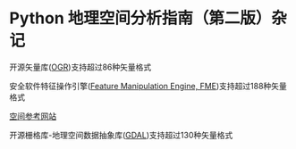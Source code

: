 # Python 地理空间分析指南（第二版）杂记

开源矢量库([OGR](<http://www.gdal.org/ogr_formats.html>))支持超过86种矢量格式

安全软件特征操作引擎([Feature Manipulation Engine, FME](<http://www.safe.com/fme/format-search/#filters%5B%5D=VECTOR>))支持超过188种矢量格式

[空间参考网站](<https://spatialreference.org/ref/>)

开源栅格库-地理空间数据抽象库([GDAL](<https://gdal.org/drivers/raster/index.html>))支持超过130种矢量格式

